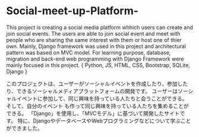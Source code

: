 # Social-meet-up-Platform-

This project is creating a social media platform whhich users can create and join social events. 
The users are able to join social event and meet with people who are sharing the same interest with them or host one of thier own. 
Mainly, Django framework was used in this project and architectural pattern was based on MVC model. 
For learning purpose, database, migration and back-end web programming with Django Framework were mainly focused in this project.
{ Python, JS, HTML, CSS, Bootstrap, SQLite, Django }

このプロジェクトは、ユーザーがソーシャルイベントを作成したり、参加したり、できるソーシャルメディアプラットフォームの開発です。 
ユーザーはソーシャルイベントに参加して、同じ興味を持っている人たちと会うことができる。
そして、自分のイベント も作って同じ興味を持っている人たちを集めることができる。
「Django」を使用し、「MVCモデル」に基づいて開発したサイトです。
特に、DjangoやデータベースやWebプログラミングなどについて学ぶことができました。

